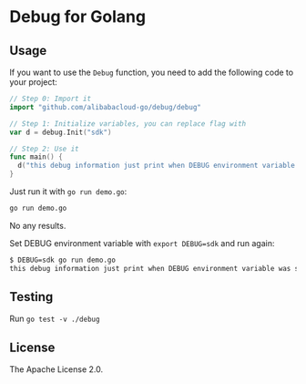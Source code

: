 # Debug for Golang

## Usage

If you want to use the `Debug` function, you need to add the
following code to your project:

```go
// Step 0: Import it
import "github.com/alibabacloud-go/debug/debug"

// Step 1: Initialize variables, you can replace flag with
var d = debug.Init("sdk")

// Step 2: Use it
func main() {
  d("this debug information just print when DEBUG environment variable was set")
}
```

Just run it with `go run demo.go`:

```sh
go run demo.go
```

No any results.

Set DEBUG environment variable with `export DEBUG=sdk` and run again:

```sh
$ DEBUG=sdk go run demo.go
this debug information just print when DEBUG environment variable was set
```

## Testing

Run `go test -v ./debug`

## License

The Apache License 2.0.
